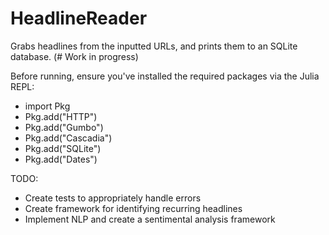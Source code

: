 # HeadlineReader
Grabs headlines from the inputted URLs, and prints them to an SQLite database. (# Work in progress)

Before running, ensure you've installed the required packages via the Julia REPL:
- import Pkg
- Pkg.add("HTTP")
- Pkg.add("Gumbo")
- Pkg.add("Cascadia")
- Pkg.add("SQLite")
- Pkg.add("Dates")

TODO:
- Create tests to appropriately handle errors
- Create framework for identifying recurring headlines
- Implement NLP and create a sentimental analysis framework
